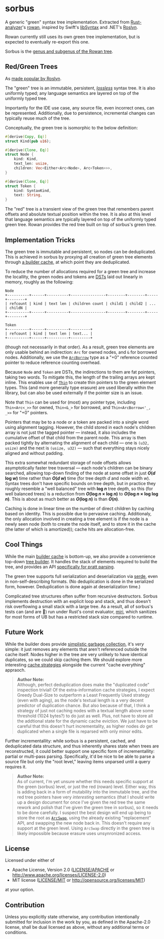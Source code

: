 # sorbus

A generic "green" syntax tree implementation.
Extracted from [Rust-analyzer]'s [rowan], inspired by Swift's [libSyntax] and .NET's [Roslyn].

Rowan currently still uses its own green tree implementation, but is expected to eventually re-export this one.

Sorbus is the [genus and subgenus of the Rowan tree](https://en.wikipedia.org/wiki/Sorbus).

  [rust-analyzer]: <https://github.com/rust-analyzer/rust-analyzer/>
  [rowan]: <https://github.com/rust-analyzer/rowan>
  [libSyntax]: <https://github.com/apple/swift/tree/swift-5.2.4-RELEASE/lib/Syntax>
  [Roslyn]: <https://github.com/dotnet/roslyn>
  [ericlippert-red-green-trees]: <https://ericlippert.com/2012/06/08/red-green-trees/>
  [oilshell-lst]: <https://www.oilshell.org/blog/2017/02/11.html>

## Red/Green Trees

As [made popular by Roslyn][ericlippert-red-green-trees].

The "green" tree is an immutable, persistent, [_lossless_][oilshell-lst] syntax tree.
It is also uniformly typed; any language semantics are layered on top of the uniformly typed tree.

Importantly for the IDE use case, any source file, even incorrect ones, can be represented.
Additionally, due to persistence, incremental changes can typically reuse much of the tree.

Conceptually, the green tree is isomorphic to the below definition:

```rust
#[derive(Copy, Eq)]
struct Kind(pub u16);

#[derive(Clone, Eq)]
struct Node {
    kind: Kind,
    text_len: usize,
    children: Vec<Either<Arc<Node>, Arc<Token>>>,
}

#[derive(Clone, Eq)]
struct Token {
    kind: SyntaxKind,
    text: String,
}
```

The "red" tree is a transient view of the green tree that remembers parent offsets and absolute textual position within the tree.
It is also at this level that language semantics are typically layered on top of the uniformly typed green tree. 
Rowan provides the red tree built on top of sorbus's green tree.

## Implementation Tricks

  [DSTs]: <https://doc.rust-lang.org/reference/dynamically-sized-types.html>
  [miri]: <https://github.com/rust-lang/miri>
  [serde]: <lib.rs/serde>
  [`ArcSwap`]: <https://docs.rs/arc-swap/0.4/arc_swap/type.ArcSwap.html>
  [`ArcBorrow`]: <https://docs.rs/rc-borrow/1/rc_borrow/struct.ArcBorrow.html>
  [`Thin`]: <https://docs.rs/erasable/1/erasable/struct.Thin.html>
  [green::Builder]: <https://cad97.github.io/sorbus/sorbus/green/struct.Builder.html>
  [green::TreeBuilder]: <https://cad97.github.io/sorbus/sorbus/green/struct.TreeBuilder.html>
  [TreeBuilder::checkpoint]: <https://cad97.github.io/sorbus/sorbus/green/struct.TreeBuilder.html#method.checkpoint>
  [Builder::gc]: <https://cad97.github.io/sorbus/sorbus/green/struct.Builder.html#method.gc>

The green tree is immutable and persistent, so nodes can be deduplicated.
This is achieved in sorbus by proxying all creation of green tree elements through
[a builder cache][green::Builder], at which point they are deduplicated.

To reduce the number of allocations required for a green tree and increase the locallity,
the green nodes and tokens are [DSTs] laid out linearly in memory, roughly as the following:

```text
Node
+----------+------+----------+----------------+--------+--------+-----+--------+
| refcount | kind | text len | children count | child1 | child2 | ... | childN |
+----------+------+----------+----------------+--------+--------+-----+--------+

Token
+----------+------+----------+---------+
| refcount | kind | text len | text... |
+----------+------+----------+---------+
```

(though not necessarily in that order). As a result, green tree elements are only usable behind
an indirection: `Arc` for owned nodes, and `&` for borrowed nodes. Additionally, we use the
[`ArcBorrow`] type as a "+0" reference counted pointer to reduce reference counting overhead.

Because `Node` and `Token` are DSTs, the indirections to them are fat pointers, taking two words.
To mitigate this, the length of the trailing arrays are kept inline. This enables use of [`Thin`]
to create thin pointers to the green element types. This (and more generally type erasure) are
used liberally within the library, but can also be used externally if the pointer size is an issue.

Note that `Thin` can be used for (most) any pointer type, including `Thin<Arc<_>>` for owned,
`Thin<&_>` for borrowed, and `Thin<ArcBorrow<'_, _>>` for "+0" pointers.

Pointers that may be to a node or a token are packed into a single word using alignment tagging.
However, the child stored in each node's children array is not just the tagged pointer — instead,
it also includes the cumulative offset of that child from the parent node. This array is then
packed tightly by alternating the alignment of each child — one is `(u32, usize)` and the next
is `(usize, u32)` — such that everything stays nicely aligned and without padding.

This extra somewhat redundant storage of node offsets allows asymptotically faster tree traversal —
each node's children can be binary searched, allowing top-down finding of the node at some offset in
just ***O*(*d* log *w*)** time rather than ***O*(*d* *w*)** time (for tree depth *d* and node width
*w*). Syntax trees don't have specific bounds on tree depth, but in practice they roughly resemble a
"well balanced" tree with **log *n*** tree depth, so this (for well balanced trees) is a reduction
from ***O*(log *n* × log *n*)** to ***O*(log *n* × log log *n*)**. This is about as much better as
***O*(log *n*)** is than ***O*(*n*)**.

Caching is done in linear time on the number of direct children by caching based on identity.
This is possible due to pervasive caching. Additionaly, the only allocation involved in creating
a tree element is if the node is a newly seen node (both to create the node itself, and to store
it in the cache (the latter of which is amortized)); cache hits are allocation-free.

## Cool Things

While the main [builder cache][green::Builder] is bottom-up, we also provide a convenience top-down
[tree builder][green::TreeBuilder]. It handles the stack of elements required to build the tree, and
provides an API [specifically for pratt parsing][TreeBuilder::checkpoint].

The green tree supports full serialization and deserialization via [serde], even in
non-self-describing formats. (No deduplication is done in the serialized form, however.
Deduplication is done again at deserialization time.)

Complicated tree structures often suffer from recursive destructors. Sorbus implements destruction
with an explicit loop and stack, and thus doesn't risk overflowing a small stack with a large tree.
As a result, all of sorbus's tests can (and are 🎉) run under Rust's const evaluator, [miri],
which sanitizes for most forms of UB but has a restricted stack size compared to runtime.

## Future Work

While the builder does provide [simplistic garbage collection][Builder::gc], it's _very_ simple:
it just removes any elements that aren't referenced outside the cache itself. Nodes higher in the
tree are very unlikely to have identical duplicates, so we could skip caching them. We should
explore more interesting [cache strategies] alongside the current "cache everything" appraoch.

  [cache strategies]: <https://medium.com/@bparli/64dc973d5857>

> **Author Note:**  
> Although, perfect deduplication does make the "duplicated code" inspection trivial!
> Of the extra-information cache strategies, I expect Greedy Dual-Size to outperform a
> Least Frequently Used strategy (even with aging), as the node's textual length is a very
> decent predictor of duplication chance. But also because of that, I think a strategy of just
> not caching nodes with a textual length above some threshold (1024 bytes?) to do just as well.
> Plus, not have to store all the addtional state for the dynamic cache eviction. We just have
> to be careful that this doesn't hurt incrementality, as higher nodes _do_ get duplicated when
> a single file is reparsed with only minor edits.

Further incrementallity: while sorbus is a persistent, cached, and deduplicated data structure,
and thus inherently shares state when trees are reconstructed, it could better support one specific
form of incrementallity: partial or multi-pass parsing. Specifically, it'd be nice to be able to
parse a source file but only the "root level," leaving items unparsed until a query requires it.

> **Author Note:**  
> As of current, I'm yet unsure whether this needs specific support at the green (sorbus) level, or
> just the red (rowan) level. Either way, this is adding back in a form of mutability into the
> immutable tree, and the red tree pointers have very _interesting_ semantics (that I should write
> up a design document for once I've given the red tree the same rework and polish that I've given
> the green tree in sorbus), so it needs to be done carefully. I suspect the best design will end up
> being to store the root as [`ArcSwap`], using the already existing "replacement" API, and swapping
> the new node back in. This doesn't require any support at the green level. Using `ArcSwap`
> directly in the green tree is likely impossible because erasure uses unsynronized access.

## License

Licensed under either of

 * Apache License, Version 2.0
   ([LICENSE/APACHE](LICENSE/APACHE) or http://www.apache.org/licenses/LICENSE-2.0)
 * MIT license
   ([LICENSE/MIT](LICENSE/MIT) or http://opensource.org/licenses/MIT)

at your option.

## Contribution

Unless you explicitly state otherwise, any contribution intentionally submitted
for inclusion in the work by you, as defined in the Apache-2.0 license, shall be
dual licensed as above, without any additional terms or conditions.
